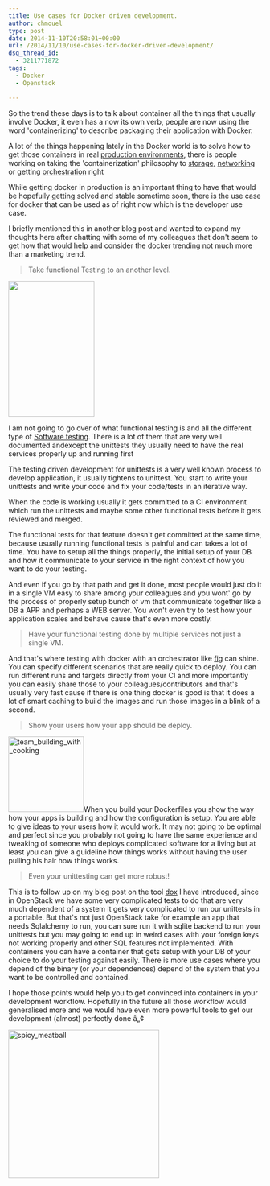```yaml
---
title: Use cases for Docker driven development.
author: chmouel
type: post
date: 2014-11-10T20:58:01+00:00
url: /2014/11/10/use-cases-for-docker-driven-development/
dsq_thread_id:
  - 3211771872
tags:
  - Docker
  - Openstack

---
```

So the trend these days is to talk about container all the things that usually involve Docker, it even has a now its own verb, people are now using the word 'containerizing' to describe packaging their application with Docker.

A lot of the things happening lately in the Docker world is to solve how to get those containers in real [production environments,][1] there is people working on taking the 'containerization' philosophy to [storage,][2] [networking][3] or getting [orchestration][4] right

While getting docker in production is an important thing to have that would be hopefully getting solved and stable sometime soon, there is the use case for docker that can be used as of right now which is the developer use case.

I briefly mentioned this in another blog post and wanted to expand my thoughts here after chatting with some of my colleagues that don't seem to get how that would help and consider the docker trending not much more than a marketing trend.

> Take functional Testing to an another level.

[<img loading="lazy" class="alignright wp-image-849 " src="/wp-content/uploads/2014/11/cooking-woman2.jpg" alt="" width="171" height="270" srcset="https://blog.chmouel.com/wp-content/uploads/2014/11/cooking-woman2.jpg 551w, https://blog.chmouel.com/wp-content/uploads/2014/11/cooking-woman2-189x300.jpg 189w" sizes="(max-width: 171px) 100vw, 171px" />][5]

I am not going to go over of what functional testing is and all the different type of [Software testing][6]. There is a lot of them that are very well documented andexcept the unittests they usually need to have the real services properly up and running first

The testing driven development for unittests is a very well known process to develop application, it usually tightens to unittest. You start to write your unittests and write your code and fix your code/tests in an iterative way.

When the code is working usually it gets committed to a CI environment which run the unittests and maybe some other functional tests before it gets reviewed and merged.

The functional tests for that feature doesn't get committed at the same time, because usually running functional tests is painful and can takes a lot of time. You have to setup all the things properly, the initial setup of your DB and how it communicate to your service in the right context of how you want to do your testing.

And even if you go by that path and get it done, most people would just do it in a single VM easy to share among your colleagues and you wont' go by the process of properly setup bunch of vm that communicate together like a DB a APP and perhaps a WEB server. You won't even try to test how your application scales and behave cause that's even more costly.

> Have your functional testing done by multiple services not just a single VM.

And that's where testing with docker with an orchestrator like [fig][7] can shine. You can specify different scenarios that are really quick to deploy. You can run different runs and targets directly from your CI and more importantly  
you can easily share those to your colleagues/contributors and that's usually very fast cause if there is one thing docker is good is that it does a lot of smart caching to build the images and run those images in a blink of a second.

> Show your users how your app should be deploy.

[<img loading="lazy" class="alignleft wp-image-853 size-thumbnail" src="/wp-content/uploads/2014/11/team_building_with_cooking-150x150.jpg" alt="team_building_with_cooking" width="150" height="150" srcset="https://blog.chmouel.com/wp-content/uploads/2014/11/team_building_with_cooking-150x150.jpg 150w, https://blog.chmouel.com/wp-content/uploads/2014/11/team_building_with_cooking-144x144.jpg 144w" sizes="(max-width: 150px) 100vw, 150px" />][8]When you build your Dockerfiles you show the way how your apps is building and how the configuration is setup. You are able to give ideas to your users how it would work. It may not going to be optimal and perfect since you probably not going to have the same experience and tweaking of someone who deploys complicated software for a living but at least you can give a guideline how things works without having the user pulling his hair how things works.

> Even your unittesting can get more robust!

This is to follow up on my blog post on the tool [dox][9] I have introduced, since in OpenStack we have some very complicated tests to do that are very much dependent of a system it gets very complicated to run our unittests in a portable. But that's not just OpenStack take for example an app that needs Sqlalchemy to run, you can sure run it with sqlite backend to run your unittests but you may going to end up in weird cases with your foreign keys not working properly and other SQL features not implemented. With containers you can have a container that gets setup with your DB of your choice to do your testing against easily. There is more use cases where you depend of the binary (or your dependences) depend of the system that you want to be controlled and contained.

I hope those points would help you to get convinced into containers in your development workflow. Hopefully in the future all those workflow would generalised more and we would have even more powerful tools to get our development (almost) perfectly done â„¢

[<img loading="lazy" class="aligncenter wp-image-852 size-medium" src="/wp-content/uploads/2014/11/spicy_meatball-300x295.jpg" alt="spicy_meatball" width="300" height="295" srcset="https://blog.chmouel.com/wp-content/uploads/2014/11/spicy_meatball-300x295.jpg 300w, https://blog.chmouel.com/wp-content/uploads/2014/11/spicy_meatball.jpg 512w" sizes="(max-width: 300px) 100vw, 300px" />][10]

 [1]: http://www.projectatomic.io/
 [2]: https://clusterhq.com/
 [3]: https://github.com/zettio/weave
 [4]: https://github.com/GoogleCloudPlatform/kubernetes
 [5]: /wp-content/uploads/2014/11/cooking-woman2.jpg
 [6]: http://en.wikipedia.org/wiki/Software_testing
 [7]: http://fig.sh
 [8]: /wp-content/uploads/2014/11/team_building_with_cooking.jpg
 [9]: https://blog.chmouel.com/2014/09/08/dox-a-tool-that-run-python-or-others-tests-in-a-docker-container/
 [10]: /wp-content/uploads/2014/11/spicy_meatball.jpg